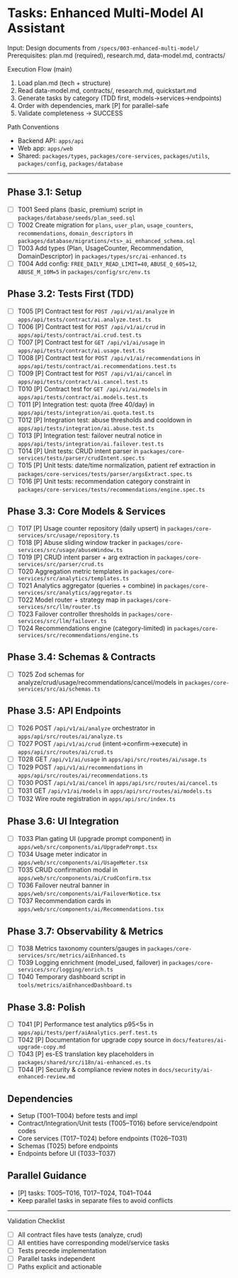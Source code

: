 # Tasks: Enhanced Multi-Model AI Assistant

Input: Design documents from `/specs/003-enhanced-multi-model/`
Prerequisites: plan.md (required), research.md, data-model.md, contracts/

Execution Flow (main)
1. Load plan.md (tech + structure)
2. Read data-model.md, contracts/, research.md, quickstart.md
3. Generate tasks by category (TDD first, models→services→endpoints)
4. Order with dependencies, mark [P] for parallel-safe
5. Validate completeness → SUCCESS

Path Conventions
- Backend API: `apps/api`
- Web app: `apps/web`
- Shared: `packages/types`, `packages/core-services`, `packages/utils`, `packages/config`, `packages/database`

---

## Phase 3.1: Setup
- [ ] T001 Seed plans (basic, premium) script in `packages/database/seeds/plan_seed.sql`
- [ ] T002 Create migration for `plans`, `user_plan`, `usage_counters`, `recommendations`, `domain_descriptors` in `packages/database/migrations/<ts>_ai_enhanced_schema.sql`
- [ ] T003 Add types (Plan, UsageCounter, Recommendation, DomainDescriptor) in `packages/types/src/ai-enhanced.ts`
- [ ] T004 Add config: `FREE_DAILY_READ_LIMIT=40`, `ABUSE_Q_60S=12`, `ABUSE_M_10M=5` in `packages/config/src/env.ts`

## Phase 3.2: Tests First (TDD)
- [ ] T005 [P] Contract test for `POST /api/v1/ai/analyze` in `apps/api/tests/contract/ai.analyze.test.ts`
- [ ] T006 [P] Contract test for `POST /api/v1/ai/crud` in `apps/api/tests/contract/ai.crud.test.ts`
- [ ] T007 [P] Contract test for `GET /api/v1/ai/usage` in `apps/api/tests/contract/ai.usage.test.ts`
- [ ] T008 [P] Contract test for `POST /api/v1/ai/recommendations` in `apps/api/tests/contract/ai.recommendations.test.ts`
- [ ] T009 [P] Contract test for `POST /api/v1/ai/cancel` in `apps/api/tests/contract/ai.cancel.test.ts`
- [ ] T010 [P] Contract test for `GET /api/v1/ai/models` in `apps/api/tests/contract/ai.models.test.ts`
- [ ] T011 [P] Integration test: quota (free 40/day) in `apps/api/tests/integration/ai.quota.test.ts`
- [ ] T012 [P] Integration test: abuse thresholds and cooldown in `apps/api/tests/integration/ai.abuse.test.ts`
- [ ] T013 [P] Integration test: failover neutral notice in `apps/api/tests/integration/ai.failover.test.ts`
- [ ] T014 [P] Unit tests: CRUD intent parser in `packages/core-services/tests/parser/crudIntent.spec.ts`
- [ ] T015 [P] Unit tests: date/time normalization, patient ref extraction in `packages/core-services/tests/parser/argsExtract.spec.ts`
- [ ] T016 [P] Unit tests: recommendation category constraint in `packages/core-services/tests/recommendations/engine.spec.ts`

## Phase 3.3: Core Models & Services
- [ ] T017 [P] Usage counter repository (daily upsert) in `packages/core-services/src/usage/repository.ts`
- [ ] T018 [P] Abuse sliding window tracker in `packages/core-services/src/usage/abuseWindow.ts`
- [ ] T019 [P] CRUD intent parser + arg extraction in `packages/core-services/src/parser/crud.ts`
- [ ] T020 Aggregation metric templates in `packages/core-services/src/analytics/templates.ts`
- [ ] T021 Analytics aggregator (queries + combine) in `packages/core-services/src/analytics/aggregator.ts`
- [ ] T022 Model router + strategy map in `packages/core-services/src/llm/router.ts`
- [ ] T023 Failover controller thresholds in `packages/core-services/src/llm/failover.ts`
- [ ] T024 Recommendations engine (category-limited) in `packages/core-services/src/recommendations/engine.ts`

## Phase 3.4: Schemas & Contracts
- [ ] T025 Zod schemas for analyze/crud/usage/recommendations/cancel/models in `packages/core-services/src/ai/schemas.ts`

## Phase 3.5: API Endpoints
- [ ] T026 POST `/api/v1/ai/analyze` orchestrator in `apps/api/src/routes/ai/analyze.ts`
- [ ] T027 POST `/api/v1/ai/crud` (intent→confirm→execute) in `apps/api/src/routes/ai/crud.ts`
- [ ] T028 GET `/api/v1/ai/usage` in `apps/api/src/routes/ai/usage.ts`
- [ ] T029 POST `/api/v1/ai/recommendations` in `apps/api/src/routes/ai/recommendations.ts`
- [ ] T030 POST `/api/v1/ai/cancel` in `apps/api/src/routes/ai/cancel.ts`
- [ ] T031 GET `/api/v1/ai/models` in `apps/api/src/routes/ai/models.ts`
- [ ] T032 Wire route registration in `apps/api/src/index.ts`

## Phase 3.6: UI Integration
- [ ] T033 Plan gating UI (upgrade prompt component) in `apps/web/src/components/ai/UpgradePrompt.tsx`
- [ ] T034 Usage meter indicator in `apps/web/src/components/ai/UsageMeter.tsx`
- [ ] T035 CRUD confirmation modal in `apps/web/src/components/ai/CrudConfirm.tsx`
- [ ] T036 Failover neutral banner in `apps/web/src/components/ai/FailoverNotice.tsx`
- [ ] T037 Recommendation cards in `apps/web/src/components/ai/Recommendations.tsx`

## Phase 3.7: Observability & Metrics
- [ ] T038 Metrics taxonomy counters/gauges in `packages/core-services/src/metrics/aiEnhanced.ts`
- [ ] T039 Logging enrichment (model_used, failover) in `packages/core-services/src/logging/enrich.ts`
- [ ] T040 Temporary dashboard script in `tools/metrics/aiEnhancedDashboard.ts`

## Phase 3.8: Polish
- [ ] T041 [P] Performance test analytics p95<5s in `apps/api/tests/perf/aiAnalytics.perf.test.ts`
- [ ] T042 [P] Documentation for upgrade copy source in `docs/features/ai-upgrade-copy.md`
- [ ] T043 [P] es-ES translation key placeholders in `packages/shared/src/i18n/ai-enhanced.es.ts`
- [ ] T044 [P] Security & compliance review notes in `docs/security/ai-enhanced-review.md`

## Dependencies
- Setup (T001–T004) before tests and impl
- Contract/Integration/Unit tests (T005–T016) before service/endpoint codes
- Core services (T017–T024) before endpoints (T026–T031)
- Schemas (T025) before endpoints
- Endpoints before UI (T033–T037)

## Parallel Guidance
- [P] tasks: T005–T016, T017–T024, T041–T044
- Keep parallel tasks in separate files to avoid conflicts

---

Validation Checklist
- [ ] All contract files have tests (analyze, crud)
- [ ] All entities have corresponding model/service tasks
- [ ] Tests precede implementation
- [ ] Parallel tasks independent
- [ ] Paths explicit and actionable
